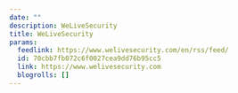 ```yaml
---
date: ""
description: WeLiveSecurity
title: WeLiveSecurity
params:
  feedlink: https://www.welivesecurity.com/en/rss/feed/
  id: 70cbb7fb072c6f0027cea9dd76b95cc5
  link: https://www.welivesecurity.com
  blogrolls: []
---
```


